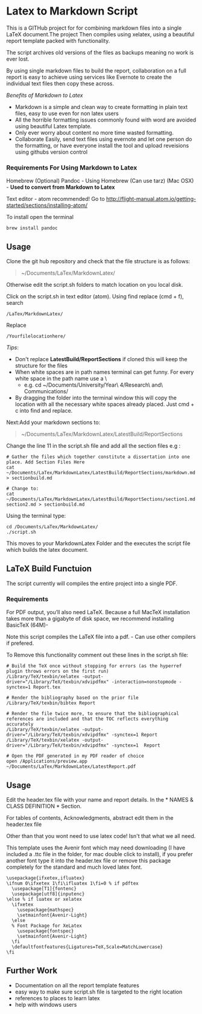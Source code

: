 # Latex to Markdown Script

This is a GITHub project for for combining markdown files into a single LaTeX document.The project Then compiles using xelatex, using a beautiful report template packed with functionality.

The script archives old versions of the files as backups meaning no work is ever lost.

By using single markdown files to build the report, collaboration on a full report is easy to achieve using services like Evernote to create the individual text files then copy these across.

*Benefits of Markdown to Latex*
- Markdown is a simple and clean way to create formatting in plain text files, easy to use even for non latex users
- All the horrible formatting issues commonly found with word are avoided using beautiful Latex template.
- Only ever worry about content no more time wasted formatting.
- Collaborate Easily, send text files using evernote and let one person do the formatting, or have everyone install the tool and upload reveisions using githubs version control

### Requirements For Using Markdown to Latex

Homebrew (Optional)
Pandoc - Using Homebrew (Can use tarz) (Mac OSX) - **Used to convert from Markdown to Latex**

Text editor - atom recommended! Go to http://flight-manual.atom.io/getting-started/sections/installing-atom/

To install open the terminal
```
brew install pandoc
```
## Usage
Clone the git hub repository and check that the file structure is as follows:

> ~/Documents/LaTex/MarkdownLatex/

Otherwise edit the script.sh folders to match location on you local disk.

Click on the script.sh in text editor (atom). Using find replace (cmd + f), search

```
/LaTex/MarkdownLatex/
```
Replace
```
/Yourfilelocationhere/
```
*Tips*:
- Don't replace **LatestBuild/ReportSections** if cloned this will keep the structure for the files
- When white spaces are in path names terminal can get funny. For every white space in the path name use a \
  - e.g. cd ~/Documents/University/Year\ 4/Research\ and\ Communications/
- By dragging the folder into the terminal window this will copy the location with all the necessary white spaces already placed. Just cmd + c into find and replace.

Next:Add your markdown sections to:
> ~/Documents/LaTex/MarkdownLatex/LatestBuild/ReportSections

Change the line 11 in the script.sh file and add all the section files e.g :

```
# Gather the files which together constitute a dissertation into one place. Add Section Files Here
cat ~/Documents/LaTex/MarkdownLatex/LatestBuild/ReportSections/markdown.md > sectionbuild.md

# Change to:
cat ~/Documents/LaTex/MarkdownLatex/LatestBuild/ReportSections/section1.md section2.md > sectionbuild.md
```

Using the terminal type:

```
cd /Documents/LaTex/MarkdownLatex/
./script.sh
```
This moves to your MarkdownLatex Folder and the executes the script file which builds the latex document.

## LaTeX Build Functuion
The script currently will compiles the entire project into a single PDF.

### Requirements
For PDF output, you’ll also need LaTeX. Because a full MacTeX installation takes more than a gigabyte of disk space, we recommend installing BasicTeX (64M)-

Note this script compiles the LaTeX file into a pdf. - Can use other compilers if prefered.

To Remove this functionality comment out these lines in the script.sh file:
```
# Build the TeX once without stopping for errors (as the hyperref plugin throws errors on the first run)
/Library/TeX/texbin/xelatex -output-driver="/Library/TeX/texbin/xdvipdfmx" -interaction=nonstopmode -synctex=1 Report.tex

# Render the bibliography based on the prior file
/Library/TeX/texbin/bibtex Report

# Render the file twice more, to ensure that the bibliographical references are included and that the TOC reflects everything accurately
/Library/TeX/texbin/xelatex -output-driver="/Library/TeX/texbin/xdvipdfmx" -synctex=1 Report
/Library/TeX/texbin/xelatex -output-driver="/Library/TeX/texbin/xdvipdfmx" -synctex=1  Report

# Open the PDF generated in my PDF reader of choice
open /Applications/preview.app ~/Documents/LaTex/MarkdownLatex/LatestReport.pdf
```

## Usage

Edit the header.tex file with your name and report details. In the * NAMES & CLASS DEFINITION * Section.

For tables of contents, Acknowledgments, abstract edit them in the header.tex file

Other than that you wont need to use latex code! Isn't that what we all need.

This template uses the Avenir font which may need downloading (I have included a .ttc file in the folder, for mac double click to install), if you prefer another font type it into the header.tex file or remove this package completely for the standard and much loved latex font.

```
\usepackage{ifxetex,ifluatex}
\ifnum 0\ifxetex 1\fi\ifluatex 1\fi=0 % if pdftex
  \usepackage[T1]{fontenc}
  \usepackage[utf8]{inputenc}
\else % if luatex or xelatex
  \ifxetex
    \usepackage{mathspec}
    \setmainfont{Avenir-Light}
  \else
  % Font Package for XeLatex
    \usepackage{fontspec}
    \setmainfont{Avenir-Light}
  \fi
  \defaultfontfeatures{Ligatures=TeX,Scale=MatchLowercase}
\fi
```

## Further Work
- Documentation on all the report template features
- easy way to make sure script.sh file is targeted to the right location
- references to places to learn latex
- help with windows users
